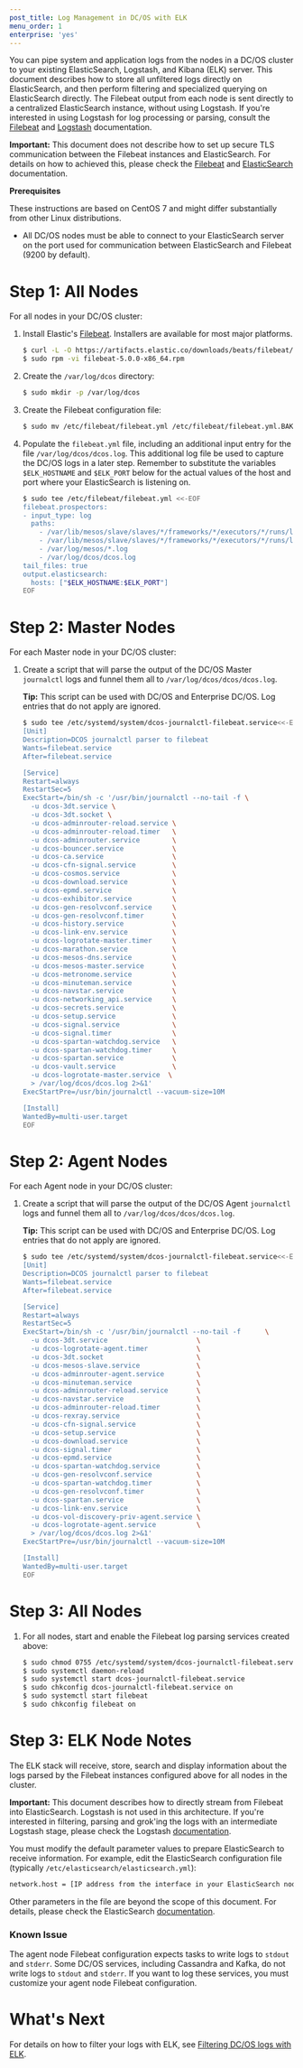 ```yaml
---
post_title: Log Management in DC/OS with ELK
menu_order: 1
enterprise: 'yes'
---
```


You can pipe system and application logs from the nodes in a DC/OS cluster to your existing ElasticSearch, Logstash, and Kibana (ELK) server. This document describes how to store all unfiltered logs directly on ElasticSearch, and then perform filtering and specialized querying on ElasticSearch directly. The Filebeat output from each node is sent directly to a centralized ElasticSearch instance, without using Logstash. If you're interested in using Logstash for log processing or parsing, consult the [Filebeat][2] and [Logstash][8] documentation.

**Important:** This document does not describe how to set up secure TLS communication between the Filebeat instances and ElasticSearch. For details on how to achieved this, please check the [Filebeat][2] and [ElasticSearch][5] documentation.

**Prerequisites**

These instructions are based on CentOS 7 and might differ substantially from other Linux distributions.

*   All DC/OS nodes must be able to connect to your ElasticSearch server on the port used for communication between ElasticSearch and Filebeat (9200 by default).

# <a name="all"></a>Step 1: All Nodes

For all nodes in your DC/OS cluster:

1.  Install Elastic's [Filebeat][2]. Installers are available for most major platforms.

    ```bash
    $ curl -L -O https://artifacts.elastic.co/downloads/beats/filebeat/filebeat-5.0.0-x86_64.rpm
    $ sudo rpm -vi filebeat-5.0.0-x86_64.rpm
    ```

1.  Create the `/var/log/dcos` directory:

    ```bash
    $ sudo mkdir -p /var/log/dcos
    ```
1.  Create the Filebeat configuration file:

    ```bash
    $ sudo mv /etc/filebeat/filebeat.yml /etc/filebeat/filebeat.yml.BAK
    ```
    
1.  Populate the `filebeat.yml` file, including an additional input entry for the file `/var/log/dcos/dcos.log`. This additional log file be used to capture the DC/OS logs in a later step. Remember to substitute the variables `$ELK_HOSTNAME` and `$ELK_PORT` below for the actual values of the host and port where your ElasticSearch is listening on.

    ```bash
    $ sudo tee /etc/filebeat/filebeat.yml <<-EOF 
    filebeat.prospectors:
    - input_type: log
      paths:
        - /var/lib/mesos/slave/slaves/*/frameworks/*/executors/*/runs/latest/stdout
        - /var/lib/mesos/slave/slaves/*/frameworks/*/executors/*/runs/latest/stderr
        - /var/log/mesos/*.log
        - /var/log/dcos/dcos.log
    tail_files: true
    output.elasticsearch:
      hosts: ["$ELK_HOSTNAME:$ELK_PORT"]
    EOF
    ```

# <a name="master"></a>Step 2: Master Nodes

For each Master node in your DC/OS cluster:

1.  Create a script that will parse the output of the DC/OS Master `journalctl` logs and funnel them all to `/var/log/dcos/dcos/dcos.log`.

    **Tip:** This script can be used with DC/OS and Enterprise DC/OS. Log entries that do not apply are ignored.

    ```bash
    $ sudo tee /etc/systemd/system/dcos-journalctl-filebeat.service<<-EOF 
    [Unit]
    Description=DCOS journalctl parser to filebeat
    Wants=filebeat.service
    After=filebeat.service
    
    [Service]
    Restart=always
    RestartSec=5
    ExecStart=/bin/sh -c '/usr/bin/journalctl --no-tail -f \
      -u dcos-3dt.service \
      -u dcos-3dt.socket \
      -u dcos-adminrouter-reload.service \
      -u dcos-adminrouter-reload.timer   \
      -u dcos-adminrouter.service        \
      -u dcos-bouncer.service            \
      -u dcos-ca.service                 \
      -u dcos-cfn-signal.service         \
      -u dcos-cosmos.service             \
      -u dcos-download.service           \
      -u dcos-epmd.service               \
      -u dcos-exhibitor.service          \
      -u dcos-gen-resolvconf.service     \
      -u dcos-gen-resolvconf.timer       \
      -u dcos-history.service            \
      -u dcos-link-env.service           \
      -u dcos-logrotate-master.timer     \
      -u dcos-marathon.service           \
      -u dcos-mesos-dns.service          \
      -u dcos-mesos-master.service       \
      -u dcos-metronome.service          \
      -u dcos-minuteman.service          \
      -u dcos-navstar.service            \
      -u dcos-networking_api.service     \
      -u dcos-secrets.service            \
      -u dcos-setup.service              \
      -u dcos-signal.service             \
      -u dcos-signal.timer               \
      -u dcos-spartan-watchdog.service   \
      -u dcos-spartan-watchdog.timer     \
      -u dcos-spartan.service            \
      -u dcos-vault.service              \
      -u dcos-logrotate-master.service  \
      > /var/log/dcos/dcos.log 2>&1'
    ExecStartPre=/usr/bin/journalctl --vacuum-size=10M
    
    [Install]
    WantedBy=multi-user.target
    EOF
    ```

# <a name="agent"></a>Step 2: Agent Nodes

For each Agent node in your DC/OS cluster:

1.  Create a script that will parse the output of the DC/OS Agent `journalctl` logs and funnel them all to `/var/log/dcos/dcos/dcos.log`.

    **Tip:** This script can be used with DC/OS and Enterprise DC/OS. Log entries that do not apply are ignored.

    ```bash
    $ sudo tee /etc/systemd/system/dcos-journalctl-filebeat.service<<-EOF 
    [Unit]
    Description=DCOS journalctl parser to filebeat
    Wants=filebeat.service
    After=filebeat.service
    
    [Service]
    Restart=always
    RestartSec=5
    ExecStart=/bin/sh -c '/usr/bin/journalctl --no-tail -f      \
      -u dcos-3dt.service                      \
      -u dcos-logrotate-agent.timer            \
      -u dcos-3dt.socket                       \
      -u dcos-mesos-slave.service              \
      -u dcos-adminrouter-agent.service        \
      -u dcos-minuteman.service                \
      -u dcos-adminrouter-reload.service       \
      -u dcos-navstar.service                  \
      -u dcos-adminrouter-reload.timer         \
      -u dcos-rexray.service                   \
      -u dcos-cfn-signal.service               \
      -u dcos-setup.service                    \
      -u dcos-download.service                 \
      -u dcos-signal.timer                     \
      -u dcos-epmd.service                     \
      -u dcos-spartan-watchdog.service         \
      -u dcos-gen-resolvconf.service           \
      -u dcos-spartan-watchdog.timer           \
      -u dcos-gen-resolvconf.timer             \
      -u dcos-spartan.service                  \
      -u dcos-link-env.service                 \
      -u dcos-vol-discovery-priv-agent.service \
      -u dcos-logrotate-agent.service          \
      > /var/log/dcos/dcos.log 2>&1'
    ExecStartPre=/usr/bin/journalctl --vacuum-size=10M
    
    [Install]
    WantedBy=multi-user.target
    EOF
    ```

# <a name="all-3"></a>Step 3: All Nodes

1.  For all nodes, start and enable the Filebeat log parsing services created above:

    ```bash
    $ sudo chmod 0755 /etc/systemd/system/dcos-journalctl-filebeat.service
    $ sudo systemctl daemon-reload
    $ sudo systemctl start dcos-journalctl-filebeat.service
    $ sudo chkconfig dcos-journalctl-filebeat.service on
    $ sudo systemctl start filebeat
    $ sudo chkconfig filebeat on
    ```

# <a name="all"></a>Step 3: ELK Node Notes

The ELK stack will receive, store, search and display information about the logs parsed by the Filebeat instances configured above for all nodes in the cluster. 

**Important:** This document describes how to directly stream from Filebeat into ElasticSearch. Logstash is not used in this architecture. If you're interested in filtering, parsing and grok'ing the logs with an intermediate Logstash stage, please check the Logstash [documentation][8].

You must modify the default parameter values to prepare ElasticSearch to receive information. For example, edit the ElasticSearch configuration file (typically `/etc/elasticsearch/elasticsearch.yml`):

```bash
network.host = [IP address from the interface in your ElasticSearch node connecting to the Filebeat instances]
```
    
Other parameters in the file are beyond the scope of this document. For details, please check the ElasticSearch [documentation][5].


### Known Issue

The agent node Filebeat configuration expects tasks to write logs to `stdout` and `stderr`. Some DC/OS services, including Cassandra and Kafka, do not write logs to `stdout` and `stderr`. If you want to log these services, you must customize your agent node Filebeat configuration.

# What's Next

For details on how to filter your logs with ELK, see [Filtering DC/OS logs with ELK][3].

 [2]: https://www.elastic.co/guide/en/beats/filebeat/current/filebeat-getting-started.html
 [3]: ../filter-elk/
 [4]: https://www.elastic.co/guide/en/elastic-stack/current/index.html
 [5]: https://www.elastic.co/guide/en/elasticsearch/reference/5.0/index.html
 [6]: https://www.elastic.co/guide/en/kibana/current/install.html
 [7]: https://www.elastic.co/guide/en/logstash/current/installing-logstash.html
 [8]: https://www.elastic.co/guide/en/logstash/current/index.html
